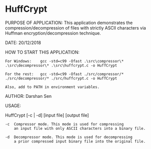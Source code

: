 # HuffCrypt

PURPOSE OF APPLICATION: This application demonstrates the compression/decompression of files with strictly ASCII characters via Huffman encryption/decompression technique.

DATE: 20/12/2018

HOW TO START THIS APPLICATION:

	For Windows:	gcc -std=c99 -Ofast .\src\compressor\* .\src\decompressor\* .\src\huffcrypt.c -o HuffCrypt

	For the rest:	gcc -std=c99 -Ofast ./src/compressor/* ./src/decompressor/* ./src/huffcrypt.c -o HuffCrypt

	Also, add to PATH in environment variables.

AUTHOR: Darshan Sen

USAGE:

HuffCrypt [-c | -d] [input file] [output file]

	-c	Compressor mode. This mode is used for compressing
		an input file with only ASCII characters into a binary file.
	
	-d	Decompressor mode. This mode is used for decompressing
		a prior compressed input binary file into the original file.
